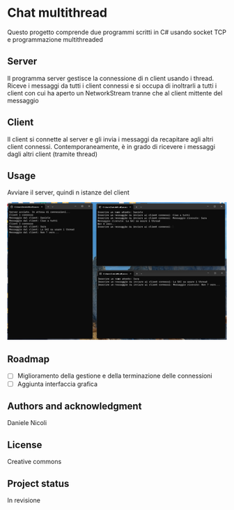 # Chat multithread
Questo progetto comprende due programmi scritti in C# usando socket TCP e programmazione multithreaded


## Server
Il programma server gestisce la connessione di n client usando i thread. Riceve i messaggi da tutti i client connessi e si occupa di inoltrarli a tutti i client con cui ha aperto un NetworkStream tranne che al client mittente del messaggio

## Client
Il client si connette al server e gli invia i messaggi da recapitare agli altri client connessi. Contemporaneamente, è in grado di ricevere i messaggi dagli altri client (tramite thread)

## Usage
Avviare il server, quindi n istanze del client

![Esempio di esecuzione](Esempio%20di%20esecuzione.png)

## Roadmap
- [ ] Miglioramento della gestione e della terminazione delle connessioni
- [ ] Aggiunta interfaccia grafica 

## Authors and acknowledgment
Daniele Nicoli

## License
Creative commons

## Project status
In revisione
